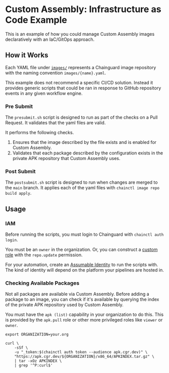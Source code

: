 # Custom Assembly: Infrastructure as Code Example

This is an example of how you could manage Custom Assembly images
declaratively with an IaC/GitOps approach.

## How it Works

Each YAML file under [`images/`](images/) represents a Chainguard image
repository with the naming convention `images/{name}.yaml`.

This example does not recommend a specific CI/CD solution. Instead it provides
generic scripts that could be ran in response to GitHub repository events in
any given workflow engine.

### Pre Submit

The `presubmit.sh` script is designed to run as part of the checks on a Pull
Request. It validates that the yaml files are valid.

It performs the following checks.

1. Ensures that the image described by the file exists and is enabled for
   Custom Assembly.
2. Validates that each package described by the configuration exists in the
   private APK repository that Custom Assembly uses.

### Post Submit

The `postsubmit.sh` script is designed to run when changes are merged to the
`main` branch. It applies each of the yaml files with `chainctl image repo build
apply`.

## Usage

### IAM

Before running the scripts, you must login to Chainguard with `chainctl auth
login`.

You must be an `owner` in the organization. Or, you can construct a [custom
role](https://edu.chainguard.dev/chainguard/administration/iam-organizations/roles-role-bindings/roles-role-bindings/)
with the `repo.update` permission.

For your automation, create an [Assumable
Identity](https://edu.chainguard.dev/chainguard/administration/assumable-ids/assumable-ids/)
to run the scripts with. The kind of identity will depend on the platform your
pipelines are hosted in.

### Checking Available Packages

Not all packages are available via Custom Assembly. Before adding a package to
an image, you can check if it's available by querying the index of the private
APK repository used by Custom Assembly.

You must have the `apk (list)` capability in your organization to do this. This
is provided by the `apk.pull` role or other more privileged roles like `viewer`
or `owner`.

```shell
export ORGANIZATION=your.org

curl \
    -sSf \
    -u "_token:$(chainctl auth token --audience apk.cgr.dev)" \
    "https://apk.cgr.dev/${ORGANIZATION}/x86_64/APKINDEX.tar.gz" \
    | tar -xOz APKINDEX \
    | grep '^P:curl$'
```
